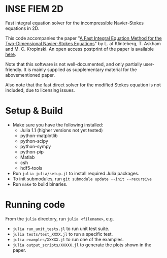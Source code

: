 # INSE FIEM 2D #
Fast integral equation solver for the incompressible Navier-Stokes equations in 2D.

This code accompanies the paper "[A Fast Integral Equation Method for the Two-Dimensional
Navier-Stokes Equations](https://doi.org/10.1016/j.jcp.2020.109353)" by L. af Klinteberg, T. Askham and M. C. Kropinski. 
An open access postprint of the paper is available [here](https://ludvigak.github.io/publication/2020-nse2d/2020_nse2d_jcp.pdf).

Note that this software is not well-documented, and only partially user-friendly. It is mainly supplied as supplementary material for the abovementioned paper.

Also note that the fast direct solver for the modified Stokes equation is not included, due to licensing issues.

# Setup & Build

* Make sure you have the following installed:
    - Julia 1.1 (higher versions not yet tested)
    - python-matplotlib
    - python-scipy
    - python-sympy
    - python-pip
    - Matlab
    - csh
    - hdf5-tools
* Run `julia julia/setup.jl` to install required Julia packages.
* To init submodules, run `git submodule update --init --recursive`
* Run `make` to build binaries.

# Running code

From the `julia` directory, run `julia <filename>`, e.g.

* `julia run_unit_tests.jl` to run unit test suite.
* `julia tests/test_XXXX.jl` to run a specific test.
* `julia examples/XXXXX.jl` to run one of the examples.
* `julia output_scripts/XXXXX.jl` to generate the plots shown in the paper.
